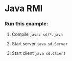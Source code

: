 # Java RMI


### Run this example:

1. Compile `javac sd/*.java`

2. Start server `java sd.Server`

3. Start client `java sd.Client`


